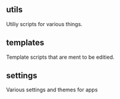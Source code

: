 ## utils
Utiliy scripts for various things.

## templates
Template scripts that are ment to be editied.

## settings
Various settings and themes for apps